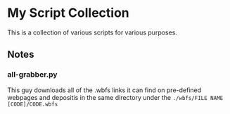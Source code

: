 # My Script Collection

This is a collection of various scripts for various purposes.

## Notes

### all-grabber.py

This guy downloads all of the .wbfs links it can find on pre-defined webpages and depositis in the same directory under the `./wbfs/FILE NAME [CODE]/CODE.wbfs`
